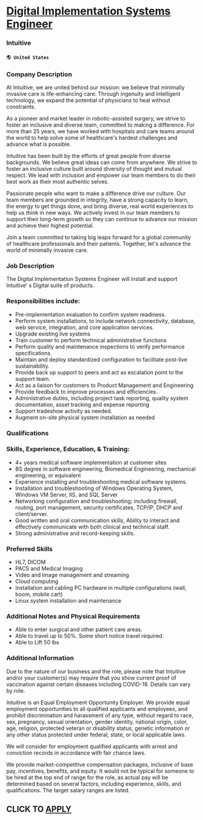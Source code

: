 # [Digital Implementation Systems Engineer](https://www.remotewlb.com/apply/digital-implementation-systems-engineer)  
### Intuitive  
#### `🌎 United States`  

### Company Description

At Intuitive, we are united behind our mission: we believe that minimally invasive care is life-enhancing care. Through ingenuity and intelligent technology, we expand the potential of physicians to heal without constraints.  
  
As a pioneer and market leader in robotic-assisted surgery, we strive to foster an inclusive and diverse team, committed to making a difference. For more than 25 years, we have worked with hospitals and care teams around the world to help solve some of healthcare's hardest challenges and advance what is possible.  
  
Intuitive has been built by the efforts of great people from diverse backgrounds. We believe great ideas can come from anywhere. We strive to foster an inclusive culture built around diversity of thought and mutual respect. We lead with inclusion and empower our team members to do their best work as their most authentic selves.  
  
Passionate people who want to make a difference drive our culture. Our team members are grounded in integrity, have a strong capacity to learn, the energy to get things done, and bring diverse, real world experiences to help us think in new ways. We actively invest in our team members to support their long-term growth so they can continue to advance our mission and achieve their highest potential.  
  
Join a team committed to taking big leaps forward for a global community of healthcare professionals and their patients. Together, let's advance the world of minimally invasive care.

### Job Description

The Digital Implementation Systems Engineer will install and support Intuitive’ s Digital suite of products.

### Responsibilities include:

  * Pre-implementation evaluation to confirm system readiness.
  * Perform system installations, to include network connectivity, database, web service, integration, and core application services.
  * Upgrade existing live systems
  * Train customer to perform technical administrative functions
  * Perform quality and maintenance inspections to verify performance specifications.
  * Maintain and deploy standardized configuration to facilitate post-live sustainability.
  * Provide back up support to peers and act as escalation point to the support team.
  * Act as a liaison for customers to Product Management and Engineering
  * Provide feedback to improve processes and efficiencies.
  * Administrative duties, including project task reporting, quality system documentation, asset tracking and expense reporting
  * Support tradeshow activity as needed.
  * Augment on-site physical system installation as needed

### Qualifications

### Skills, Experience, Education, & Training:

  * 4+ years medical software implementation at customer sites
  * BS degree in software engineering, Biomedical Engineering, mechanical engineering, or equivalent
  * Experience installing and troubleshooting medical software systems.
  * Installation and troubleshooting of Windows Operating System, Windows VM Server, IIS, and SQL Server
  * Networking configuration and troubleshooting; including firewall, routing, port management, security certificates, TCP/IP, DHCP and client/server.
  * Good written and oral communication skills, Ability to interact and effectively communicate with both clinical and technical staff.
  * Strong administrative and record-keeping skills.

### Preferred Skills

  * HL7, DICOM
  * PACS and Medical Imaging
  * Video and Image management and streaming
  * Cloud computing
  * Installation and cabling PC hardware in multiple configurations (wall, boom, mobile cart)
  * Linux system installation and maintenance

### Additional Notes and Physical Requirements

  * Able to enter surgical and other patient care areas.
  * Able to travel up to 50%. Some short notice travel required.
  * Able to Lift 50 lbs

### Additional Information

Due to the nature of our business and the role, please note that Intuitive and/or your customer(s) may require that you show current proof of vaccination against certain diseases including COVID-19. Details can vary by role.

Intuitive is an Equal Employment Opportunity Employer. We provide equal employment opportunities to all qualified applicants and employees, and prohibit discrimination and harassment of any type, without regard to race, sex, pregnancy, sexual orientation, gender identity, national origin, color, age, religion, protected veteran or disability status, genetic information or any other status protected under federal, state, or local applicable laws.

We will consider for employment qualified applicants with arrest and conviction records in accordance with fair chance laws.

We provide market-competitive compensation packages, inclusive of base pay, incentives, benefits, and equity. It would not be typical for someone to be hired at the top end of range for the role, as actual pay will be determined based on several factors, including experience, skills, and qualifications. The target salary ranges are listed.

  
## CLICK TO [APPLY](https://www.remotewlb.com/apply/digital-implementation-systems-engineer)

